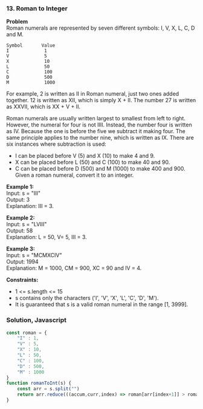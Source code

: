 ### 13. Roman to Integer

**Problem**\
Roman numerals are represented by seven different symbols: I, V, X, L, C, D and M.
```
Symbol       Value
I             1
V             5
X             10
L             50
C             100
D             500
M             1000
```
For example, 2 is written as II in Roman numeral, just two ones added together. 12 is written as XII, which is simply X + II. The number 27 is written as XXVII, which is XX + V + II.

Roman numerals are usually written largest to smallest from left to right. However, the numeral for four is not IIII. Instead, the number four is written as IV. Because the one is before the five we subtract it making four. The same principle applies to the number nine, which is written as IX. There are six instances where subtraction is used:

- I can be placed before V (5) and X (10) to make 4 and 9. 
- X can be placed before L (50) and C (100) to make 40 and 90. 
- C can be placed before D (500) and M (1000) to make 400 and 900.
Given a roman numeral, convert it to an integer.

**Example 1:**\
Input: s = "III"\
Output: 3\
Explanation: III = 3.

**Example 2:**\
Input: s = "LVIII"\
Output: 58\
Explanation: L = 50, V= 5, III = 3.

**Example 3:**\
Input: s = "MCMXCIV"\
Output: 1994\
Explanation: M = 1000, CM = 900, XC = 90 and IV = 4.

**Constraints:**
- 1 <= s.length <= 15
- s contains only the characters ('I', 'V', 'X', 'L', 'C', 'D', 'M').
- It is guaranteed that s is a valid roman numeral in the range [1, 3999].

### Solution, Javascript
```javascript
const roman = {
    "I" : 1,
    "V" : 5,
    "X" : 10,
    "L" : 50,
    "C" : 100,
    "D" : 500,
    "M" : 1000
}
function romanToInt(s) {
    const arr = s.split("")
    return arr.reduce(((accum,curr,index) => roman[arr[index+1]] > roman[curr] ? accum - roman[curr] : accum + roman[curr]),0)
}
```